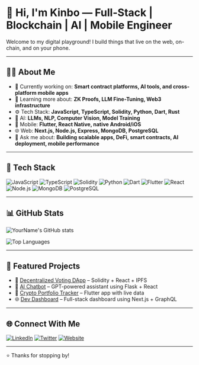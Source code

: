 # 👋 Hi, I'm Kinbo — Full-Stack | Blockchain | AI | Mobile Engineer

Welcome to my digital playground! I build things that live on the web, on-chain, and on your phone.

---

## 👨‍💻 About Me

- 🔭 Currently working on: **Smart contract platforms, AI tools, and cross-platform mobile apps**
- 🌱 Learning more about: **ZK Proofs, LLM Fine-Tuning, Web3 infrastructure**
- ⚙️ Tech Stack: **JavaScript, TypeScript, Solidity, Python, Dart, Rust**
- 🧠 AI: **LLMs, NLP, Computer Vision, Model Training**
- 📱 Mobile: **Flutter, React Native, native Android/iOS**
- 🌐 Web: **Next.js, Node.js, Express, MongoDB, PostgreSQL**
- 💬 Ask me about: **Building scalable apps, DeFi, smart contracts, AI deployment, mobile performance**

---

## 🧰 Tech Stack

![JavaScript](https://img.shields.io/badge/JavaScript-F7DF1E?logo=javascript&logoColor=black)
![TypeScript](https://img.shields.io/badge/TypeScript-3178C6?logo=typescript&logoColor=white)
![Solidity](https://img.shields.io/badge/Solidity-363636?logo=solidity)
![Python](https://img.shields.io/badge/Python-3776AB?logo=python&logoColor=white)
![Dart](https://img.shields.io/badge/Dart-0175C2?logo=dart)
![Flutter](https://img.shields.io/badge/Flutter-02569B?logo=flutter)
![React](https://img.shields.io/badge/React-61DAFB?logo=react&logoColor=black)
![Node.js](https://img.shields.io/badge/Node.js-339933?logo=nodedotjs)
![MongoDB](https://img.shields.io/badge/MongoDB-47A248?logo=mongodb)
![PostgreSQL](https://img.shields.io/badge/PostgreSQL-4169E1?logo=postgresql)

---

## 📊 GitHub Stats

![YourName's GitHub stats](https://github-readme-stats.vercel.app/api?username=yourusername&show_icons=true&theme=tokyonight)

![Top Languages](https://github-readme-stats.vercel.app/api/top-langs/?username=yourusername&layout=compact&theme=tokyonight)

---

## 🧠 Featured Projects

- 🔗 [Decentralized Voting DApp](https://github.com/yourusername/voting-dapp) – Solidity + React + IPFS
- 🤖 [AI Chatbot](https://github.com/yourusername/ai-chatbot) – GPT-powered assistant using Flask + React
- 📱 [Crypto Portfolio Tracker](https://github.com/yourusername/crypto-tracker) – Flutter app with live data
- 🌐 [Dev Dashboard](https://github.com/yourusername/dev-dashboard) – Full-stack dashboard using Next.js + GraphQL

---

## 🌐 Connect With Me

[![LinkedIn](https://img.shields.io/badge/LinkedIn-0077B5?logo=linkedin&logoColor=white)](https://linkedin.com/in/yourprofile)
[![Twitter](https://img.shields.io/badge/Twitter-1DA1F2?logo=twitter&logoColor=white)](https://twitter.com/yourhandle)
[![Website](https://img.shields.io/badge/Portfolio-000000?logo=About.me&logoColor=white)](https://yourwebsite.com)

---

⭐️ Thanks for stopping by!
